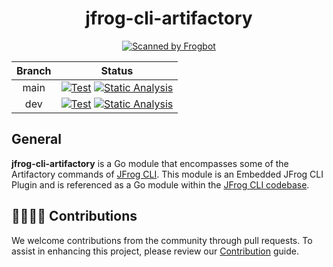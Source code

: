 <div align="center">

# jfrog-cli-artifactory
[![Scanned by Frogbot](https://raw.github.com/jfrog/frogbot/master/images/frogbot-badge.svg)](https://github.com/jfrog/frogbot#readme)

</div>

| Branch |                                                                                                                                                                                            Status                                                                                                                                                                                            |
|:------:|:--------------------------------------------------------------------------------------------------------------------------------------------------------------------------------------------------------------------------------------------------------------------------------------------------------------------------------------------------------------------------------------------:|
| main | [![Test](https://github.com/jfrog/jfrog-cli-artifactory/actions/workflows/test.yml/badge.svg?branch=main)](https://github.com/jfrog/jfrog-cli-artifactory/actions/workflows/test.yml?query=branch%main) [![Static Analysis](https://github.com/jfrog/jfrog-cli-artifactory/actions/workflows/analysis.yml/badge.svg?branch=main)](https://github.com/jfrog/jfrog-cli-artifactory/actions/workflows/analysis.yml) |
|  dev   |     [![Test](https://github.com/jfrog/jfrog-cli-artifactory/actions/workflows/test.yml/badge.svg?branch=dev)](https://github.com/jfrog/jfrog-cli-artifactory/actions/workflows/test.yml?query=branch%3Adev) [![Static Analysis](https://github.com/jfrog/jfrog-cli-artifactory/actions/workflows/analysis.yml/badge.svg?branch=dev)](https://github.com/jfrog/jfrog-cli-artifactory/actions/workflows/analysis.yml)      |

##  General

**jfrog-cli-artifactory** is a Go module that encompasses some of the Artifactory commands of [JFrog CLI](https://docs.jfrog-applications.jfrog.io/jfrog-applications/jfrog-cli). This module is an Embedded JFrog CLI Plugin and is referenced as a Go module within the [JFrog CLI codebase](https://github.com/jfrog/jfrog-cli).

## 🫱🏻‍🫲🏼 Contributions

We welcome contributions from the community through pull requests. To assist in enhancing this project, please review our [Contribution](CONTRIBUTING.md) guide.
